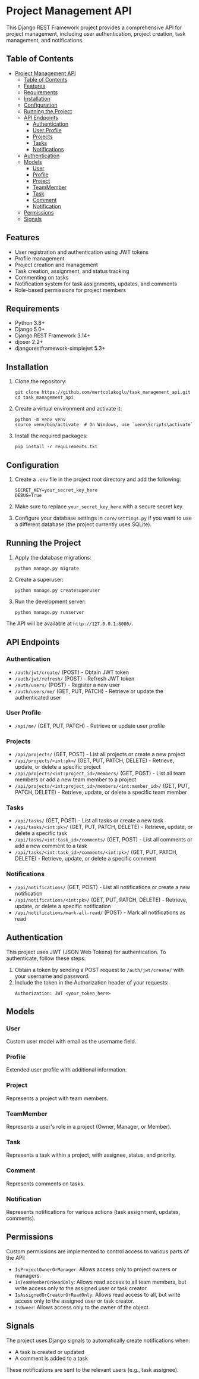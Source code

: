 # Project Management API

This Django REST Framework project provides a comprehensive API for project management, including user authentication, project creation, task management, and notifications.

## Table of Contents
- [Project Management API](#project-management-api)
  - [Table of Contents](#table-of-contents)
  - [Features](#features)
  - [Requirements](#requirements)
  - [Installation](#installation)
  - [Configuration](#configuration)
  - [Running the Project](#running-the-project)
  - [API Endpoints](#api-endpoints)
    - [Authentication](#authentication)
    - [User Profile](#user-profile)
    - [Projects](#projects)
    - [Tasks](#tasks)
    - [Notifications](#notifications)
  - [Authentication](#authentication-1)
  - [Models](#models)
    - [User](#user)
    - [Profile](#profile)
    - [Project](#project)
    - [TeamMember](#teammember)
    - [Task](#task)
    - [Comment](#comment)
    - [Notification](#notification)
  - [Permissions](#permissions)
  - [Signals](#signals)

## Features

- User registration and authentication using JWT tokens
- Profile management
- Project creation and management
- Task creation, assignment, and status tracking
- Commenting on tasks
- Notification system for task assignments, updates, and comments
- Role-based permissions for project members

## Requirements

- Python 3.8+
- Django 5.0+
- Django REST Framework 3.14+
- djoser 2.2+
- djangorestframework-simplejwt 5.3+

## Installation

1. Clone the repository:
   ```
   git clone https://github.com/mertcolakoglu/task_management_api.git
   cd task_management_api
   ```

2. Create a virtual environment and activate it:
   ```
   python -m venv venv
   source venv/bin/activate  # On Windows, use `venv\Scripts\activate`
   ```

3. Install the required packages:
   ```
   pip install -r requirements.txt
   ```

## Configuration

1. Create a `.env` file in the project root directory and add the following:
   ```
   SECRET_KEY=your_secret_key_here
   DEBUG=True
   ```

2. Make sure to replace `your_secret_key_here` with a secure secret key.

3. Configure your database settings in `core/settings.py` if you want to use a different database (the project currently uses SQLite).

## Running the Project

1. Apply the database migrations:
   ```
   python manage.py migrate
   ```

2. Create a superuser:
   ```
   python manage.py createsuperuser
   ```

3. Run the development server:
   ```
   python manage.py runserver
   ```

The API will be available at `http://127.0.0.1:8000/`.

## API Endpoints

### Authentication
- `/auth/jwt/create/` (POST) - Obtain JWT token
- `/auth/jwt/refresh/` (POST) - Refresh JWT token
- `/auth/users/` (POST) - Register a new user
- `/auth/users/me/` (GET, PUT, PATCH) - Retrieve or update the authenticated user

### User Profile
- `/api/me/` (GET, PUT, PATCH) - Retrieve or update user profile

### Projects
- `/api/projects/` (GET, POST) - List all projects or create a new project
- `/api/projects/<int:pk>/` (GET, PUT, PATCH, DELETE) - Retrieve, update, or delete a specific project
- `/api/projects/<int:project_id>/members/` (GET, POST) - List all team members or add a new team member to a project
- `/api/projects/<int:project_id>/members/<int:member_id>/` (GET, PUT, PATCH, DELETE) - Retrieve, update, or delete a specific team member

### Tasks
- `/api/tasks/` (GET, POST) - List all tasks or create a new task
- `/api/tasks/<int:pk>/` (GET, PUT, PATCH, DELETE) - Retrieve, update, or delete a specific task
- `/api/tasks/<int:task_id>/comments/` (GET, POST) - List all comments or add a new comment to a task
- `/api/tasks/<int:task_id>/comments/<int:pk>/` (GET, PUT, PATCH, DELETE) - Retrieve, update, or delete a specific comment

### Notifications
- `/api/notifications/` (GET, POST) - List all notifications or create a new notification
- `/api/notifications/<int:pk>/` (GET, PUT, PATCH, DELETE) - Retrieve, update, or delete a specific notification
- `/api/notifications/mark-all-read/` (POST) - Mark all notifications as read

## Authentication

This project uses JWT (JSON Web Tokens) for authentication. To authenticate, follow these steps:

1. Obtain a token by sending a POST request to `/auth/jwt/create/` with your username and password.
2. Include the token in the Authorization header of your requests:
   ```
   Authorization: JWT <your_token_here>
   ```

## Models

### User
Custom user model with email as the username field.

### Profile
Extended user profile with additional information.

### Project
Represents a project with team members.

### TeamMember
Represents a user's role in a project (Owner, Manager, or Member).

### Task
Represents a task within a project, with assignee, status, and priority.

### Comment
Represents comments on tasks.

### Notification
Represents notifications for various actions (task assignment, updates, comments).

## Permissions

Custom permissions are implemented to control access to various parts of the API:

- `IsProjectOwnerOrManager`: Allows access only to project owners or managers.
- `IsTeamMemberOrReadOnly`: Allows read access to all team members, but write access only to the assigned user or task creator.
- `IsAssignedOrCreatorOrReadOnly`: Allows read access to all, but write access only to the assigned user or task creator.
- `IsOwner`: Allows access only to the owner of the object.

## Signals

The project uses Django signals to automatically create notifications when:

- A task is created or updated
- A comment is added to a task

These notifications are sent to the relevant users (e.g., task assignee).